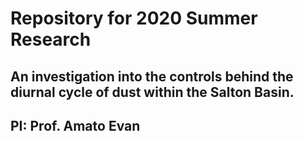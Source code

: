 # Repository for 2020 Summer Research
## An investigation into the controls behind the diurnal cycle of dust within the Salton Basin.
## PI: Prof. Amato Evan
